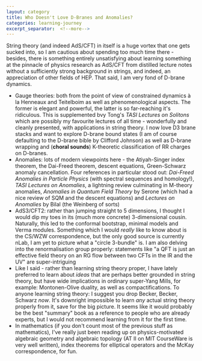 ```yaml
---
layout: category
title: Who Doesn't Love D-Branes and Anomalies?
categories: learning-journey
excerpt_separator:  <!--more-->
---
```


String theory (and indeed AdS/CFT) in itself is a huge vortex that one gets sucked into, so I am cautious about spending too much time there - besides, there is something entirely unsatisfying about learning something at the pinnacle of physics research as AdS/CFT from distilled lecture notes without a sufficiently strong background in strings, and indeed, an appreciation of other fields of HEP. That said, I am very fond of D-brane dynamics. 

- Gauge theories: both from the point of view of constrained dynamics à la Henneaux and Teitelboim as well as phenomenological aspects. The former is elegant and powerful, the latter is so far-reaching it's ridiculous. This is supplemented bvy Tong's *TASI Lectures on Solitons* which are possibly my favourite lectures of all time - wonderfully and cleanly presented, with applications in string theory. I now love D3 brane stacks and want to explore D-brane bound states (I am of course defaulting to the D-brane bible by Clifford Johnson) as well as D-brane wrapping and (**choral sounds**) K-theoretic classification of RR charges on D-branes.
- Anomalies: lots of modern viewpoints here - the Atiyah-Singer index theorem, the Dai-Freed theorem, descent equations, Green-Schwarz anomaly cancellation. Four references in particular stood out: *Dai-Freed Anomalies in Particle Physics* (with spectral sequences and homology!), *TASI Lectures on Anomalies*, a lightning review culminating in M-theory anomalies, *Anomalies in Quantum Field Theory* by Serone (which had a nice review of SQM and the descent equations) and *Lectures on Anomalies* by Bilal (the Weinberg of sorts)
- AdS3/CFT2: rather than jumping straight to 5 dimensions, I thought I would dip my toes in its (much more concrete) 3-dimensional cousin. Naturally, this led to the conformal bootstrap, minimal models and Verma modules. Something which I would *really* like to know about is the CS/WZW correspondence, but the only good source is currently nLab, I am yet to picture what a "circle 3-bundle" is. I am also delving into the renormalisation group properly: statements like "a QFT is just an effective field theory on an RG flow between two CFTs in the IR and the UV" are super-intriguing
- Like I said - rather than learning string theory proper, I have lately preferred to learn about *ideas* that are perhaps better grounded in string theory, but have wide implications in ordinary super-Yang Mills, for example: Montonen-Olive duality, as well as compactifications. To anyone learning string theory: I suggest you drop Becker, Becker, Schwarz *now*. It's downright impossible to learn *any* actual string theory properly from it, save for the big picture. It seems like it would probably be the best "summary" book as a reference to people who are already experts, but I would not recommend learning from it for the first time.
- In mathematics (if you don't count most of the previous stuff as mathematics), I've really just been reading up on physics-motivated algebraic geometry and algebraic topology (AT II on MIT CourseWare is very well written), index theorems for elliptical operators and the McKay correspondence, for fun.
